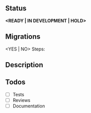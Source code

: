 ## Status
**<READY | IN DEVELOPMENT | HOLD>**

## Migrations
<YES | NO>
Steps:

## Description
<About the change>


## Todos
- [ ] Tests
- [ ] Reviews
- [ ] Documentation
